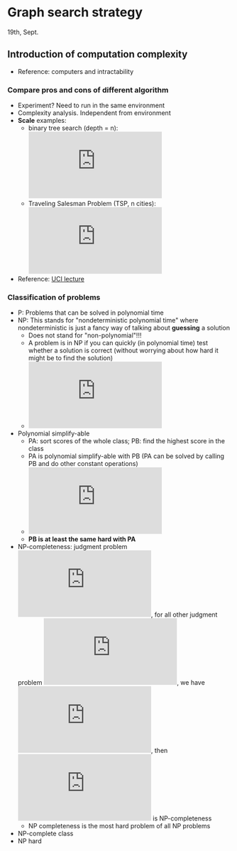 # Graph search strategy
19th, Sept.

## Introduction of computation complexity
* Reference: computers and intractability

### Compare pros and cons of different algorithm
* Experiment? Need to run in the same environment
* Complexity analysis. Independent from environment
* **Scale** examples:
	* binary tree search (depth = n): ![equation](http://latex.codecogs.com/svg.latex?2%5En)
	* Traveling Salesman Problem (TSP, n cities): ![equation](http://latex.codecogs.com/svg.latex?n%21)
* Reference: [UCI lecture](https://www.ics.uci.edu/~eppstein/161/960312.html)

### Classification of problems
* P: Problems that can be solved in polynomial time
* NP: This stands for "nondeterministic polynomial time" where nondeterministic is just a fancy way of talking about **guessing** a solution
	* Does not stand for "non-polynomial"!!!
	* A problem is in NP if you can quickly (in polynomial time) test whether a solution is correct (without worrying about how hard it might be to find the solution)
	* ![equation](http://latex.codecogs.com/svg.latex?P%20%5Csubseteq%20NP)
* Polynomial simplify-able
	* PA: sort scores of the whole class; PB: find the highest score in the class
	* PA is polynomial simplify-able with PB (PA can be solved by calling PB and do other constant operations)
	* ![equation](http://latex.codecogs.com/svg.latex?P_A%20%5Cpropto%20P_B)
	* **PB is at least the same hard with PA**
* NP-completeness: judgment problem ![equation](http://latex.codecogs.com/svg.latex?P_1%20%5Cin%20NP), for all other judgment problem ![equation](http://latex.codecogs.com/svg.latex?P%27%20%5Cin%20NP), we have ![equation](http://latex.codecogs.com/svg.latex?P%27%20%5Cpropto%20P_1), then ![equation](http://latex.codecogs.com/svg.latex?P_1) is NP-completeness
	* NP completeness is the most hard problem of all NP problems
* NP-complete class
* NP hard

